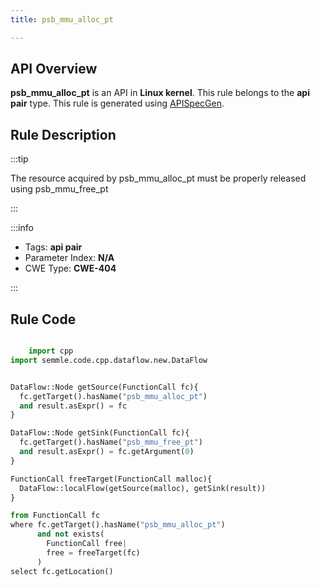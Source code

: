 ```yaml
---
title: psb_mmu_alloc_pt

---
```



## API Overview
**psb_mmu_alloc_pt** is an API in **Linux kernel**. This rule belongs to the **api pair** type. This rule is generated using [APISpecGen](../../tools/APISpecGen).
## Rule Description

:::tip

The resource acquired by psb_mmu_alloc_pt must be properly released using psb_mmu_free_pt

:::

:::info

- Tags: **api pair**
- Parameter Index: **N/A**
- CWE Type: **CWE-404**

:::

## Rule Code
```python

    import cpp
import semmle.code.cpp.dataflow.new.DataFlow


DataFlow::Node getSource(FunctionCall fc){
  fc.getTarget().hasName("psb_mmu_alloc_pt")
  and result.asExpr() = fc
}

DataFlow::Node getSink(FunctionCall fc){
  fc.getTarget().hasName("psb_mmu_free_pt")
  and result.asExpr() = fc.getArgument(0)
}

FunctionCall freeTarget(FunctionCall malloc){
  DataFlow::localFlow(getSource(malloc), getSink(result))
}

from FunctionCall fc
where fc.getTarget().hasName("psb_mmu_alloc_pt")
      and not exists(
        FunctionCall free| 
        free = freeTarget(fc)
      )
select fc.getLocation()

    
```